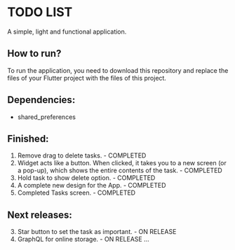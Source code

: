 # TODO LIST

A simple, light and functional application.

## How to run?

To run the application, you need to download this repository and replace the files 
of your Flutter project with the files of this project.

## Dependencies:
- shared_preferences

## Finished:
1. Remove drag to delete tasks. - COMPLETED
2. Widget acts like a button. When clicked, it takes you to a new screen (or a pop-up), which shows the entire contents of the task. - COMPLETED
3. Hold task to show delete option. - COMPLETED
4. A complete new design for the App. - COMPLETED
5. Completed Tasks screen. - COMPLETED

## Next releases:

3. Star button to set the task as important. - ON RELEASE
4. GraphQL for online storage. - ON RELEASE
...
